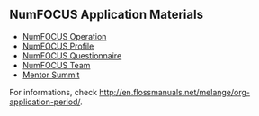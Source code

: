 ## NumFOCUS Application Materials

- [NumFOCUS Operation][OP]
- [NumFOCUS Profile][OA]
- [NumFOCUS Questionnaire][OQ]
- [NumFOCUS Team][OT]
- [Mentor Summit][summit]

For informations, check
http://en.flossmanuals.net/melange/org-application-period/.


[OA]: profile.md
[OP]: operations.md
[OQ]: questionnaire.md
[OT]: team.md
[summit]: summit.md
